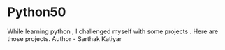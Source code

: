 # Python50
While learning python , I challenged myself with some projects . Here are those projects.
Author - Sarthak Katiyar


